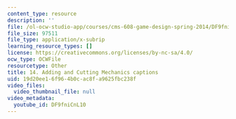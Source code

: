```yaml
---
content_type: resource
description: ''
file: /ol-ocw-studio-app/courses/cms-608-game-design-spring-2014/DF9fniCnL10_captions.webvtt
file_size: 97511
file_type: application/x-subrip
learning_resource_types: []
license: https://creativecommons.org/licenses/by-nc-sa/4.0/
ocw_type: OCWFile
resourcetype: Other
title: 14. Adding and Cutting Mechanics captions
uid: 19d20ee1-6f96-4b0c-ac8f-a9625fbc238f
video_files:
  video_thumbnail_file: null
video_metadata:
  youtube_id: DF9fniCnL10
---
```

